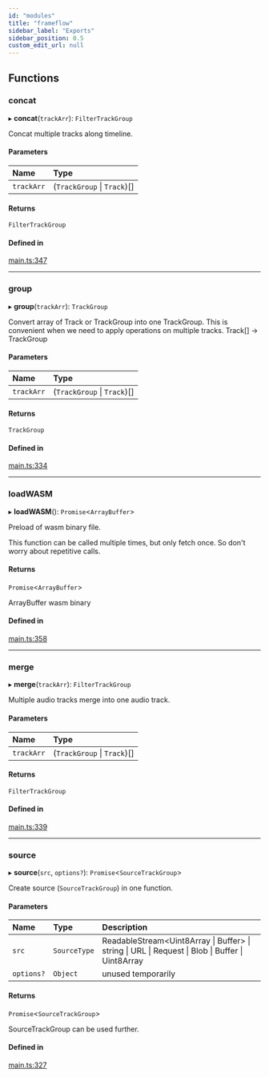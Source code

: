 ```yaml
---
id: "modules"
title: "frameflow"
sidebar_label: "Exports"
sidebar_position: 0.5
custom_edit_url: null
---
```


## Functions

### concat

▸ **concat**(`trackArr`): `FilterTrackGroup`

Concat multiple tracks along timeline.

#### Parameters

| Name | Type |
| :------ | :------ |
| `trackArr` | (`TrackGroup` \| `Track`)[] |

#### Returns

`FilterTrackGroup`

#### Defined in

[main.ts:347](https://github.com/carsonDB/frameflow/blob/0e0f950/src/ts/main.ts#L347)

___

### group

▸ **group**(`trackArr`): `TrackGroup`

Convert array of Track or TrackGroup into one TrackGroup.
This is convenient when we need to apply operations on multiple tracks.
Track[] -> TrackGroup

#### Parameters

| Name | Type |
| :------ | :------ |
| `trackArr` | (`TrackGroup` \| `Track`)[] |

#### Returns

`TrackGroup`

#### Defined in

[main.ts:334](https://github.com/carsonDB/frameflow/blob/0e0f950/src/ts/main.ts#L334)

___

### loadWASM

▸ **loadWASM**(): `Promise`<`ArrayBuffer`\>

Preload of wasm binary file.

This function can be called multiple times, but only fetch once.
So don't worry about repetitive calls.

#### Returns

`Promise`<`ArrayBuffer`\>

ArrayBuffer wasm binary

#### Defined in

[main.ts:358](https://github.com/carsonDB/frameflow/blob/0e0f950/src/ts/main.ts#L358)

___

### merge

▸ **merge**(`trackArr`): `FilterTrackGroup`

Multiple audio tracks merge into one audio track.

#### Parameters

| Name | Type |
| :------ | :------ |
| `trackArr` | (`TrackGroup` \| `Track`)[] |

#### Returns

`FilterTrackGroup`

#### Defined in

[main.ts:339](https://github.com/carsonDB/frameflow/blob/0e0f950/src/ts/main.ts#L339)

___

### source

▸ **source**(`src`, `options?`): `Promise`<`SourceTrackGroup`\>

Create source (`SourceTrackGroup`) in one function.

#### Parameters

| Name | Type | Description |
| :------ | :------ | :------ |
| `src` | `SourceType` | ReadableStream<Uint8Array \| Buffer> \| string \| URL \| Request \| Blob \| Buffer \| Uint8Array |
| `options?` | `Object` | unused temporarily |

#### Returns

`Promise`<`SourceTrackGroup`\>

SourceTrackGroup can be used further.

#### Defined in

[main.ts:327](https://github.com/carsonDB/frameflow/blob/0e0f950/src/ts/main.ts#L327)

